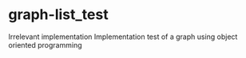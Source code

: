 # graph-list_test
Irrelevant implementation
Implementation test of a graph using object oriented programming
